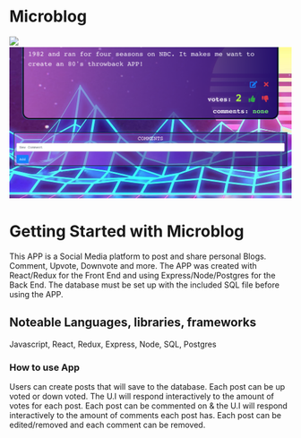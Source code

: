 # Microblog

<img src=".\screenshot_02.png" width="800px" height="auto">

<br>

<img src=".\screenshot_01.png" width="800px" height="auto">

# Getting Started with Microblog

This APP is a Social Media platform to post and share personal Blogs. Comment, Upvote, Downvote and more. The APP was created with React/Redux for the Front End and using Express/Node/Postgres for the Back End. The database must be set up with the included SQL file before using the APP. 

## Noteable Languages, libraries, frameworks

Javascript, React, Redux, Express, Node, SQL, Postgres

### How to use App

Users can create posts that will save to the database. Each post can be up voted or down voted. The U.I will respond interactively to the amount of votes for each post. Each post can be commented on & the U.I will respond interactively to the amount of comments each post has. Each post can be edited/removed and each comment can be removed.
